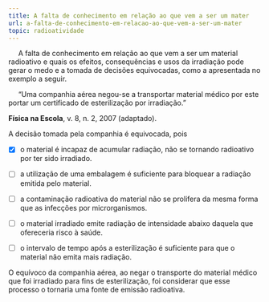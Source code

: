 ```yaml
---
title: A falta de conhecimento em relação ao que vem a ser um mater
url: a-falta-de-conhecimento-em-relacao-ao-que-vem-a-ser-um-mater
topic: radioatividade
---
```



     A falta de conhecimento em relação ao que vem a ser um material radioativo e quais os efeitos, consequências e usos da irradiação pode gerar o medo e a tomada de decisões equivocadas, como a apresentada no exemplo a seguir.

     “Uma companhia aérea negou-se a transportar material médico por este portar um certificado de esterilização por irradiação.”

**Física na Escola**, v. 8, n. 2, 2007 (adaptado).

A decisão tomada pela companhia é equivocada, pois



- [x] o material é incapaz de acumular radiação, não se tornando radioativo por ter sido irradiado.
- [ ] a utilização de uma embalagem é suficiente para bloquear a radiação emitida pelo material.
- [ ] a contaminação radioativa do material não se prolifera da mesma forma que as infecções por microrganismos.
- [ ] o material irradiado emite radiação de intensidade abaixo daquela que ofereceria risco à saúde.
- [ ] o intervalo de tempo após a esterilização é suficiente para que o material não emita mais radiação.


O equívoco da companhia aérea, ao negar o transporte do material médico que foi irradiado para fins de esterilização, foi considerar que esse processo o tornaria uma fonte de emissão radioativa.
